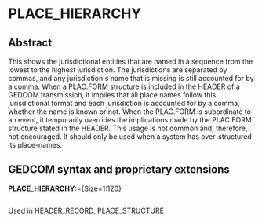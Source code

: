 ﻿# PLACE_HIERARCHY
## Abstract
This shows the jurisdictional entities that are named in a sequence from the lowest to the highest
jurisdiction. The jurisdictions are separated by commas, and any jurisdiction's name that is missing is
still accounted for by a comma. When a PLAC.FORM structure is included in the HEADER of a
GEDCOM transmission, it implies that all place names follow this jurisdictional format and each
jurisdiction is accounted for by a comma, whether the name is known or not. When the PLAC.FORM
is subordinate to an event, it temporarily overrides the implications made by the PLAC.FORM
structure stated in the HEADER. This usage is not common and, therefore, not encouraged. It should
only be used when a system has over-structured its place-names.


## GEDCOM syntax and proprietary extensions

**PLACE_HIERARCHY**:={Size=1:120}
<pre>
</pre>
Used in <a href=Ged.HEADER_RECORD.md>HEADER_RECORD</a>, <a href=Ged.PLACE_STRUCTURE.md>PLACE_STRUCTURE</a><br />

